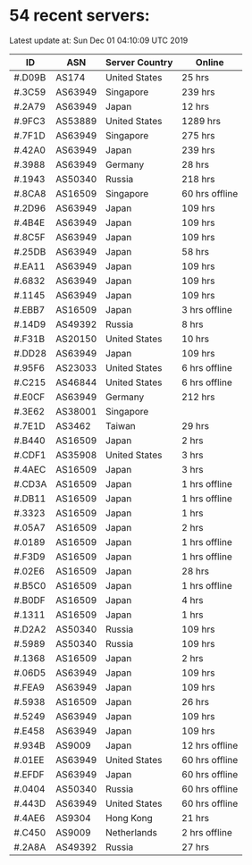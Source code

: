 # 54 recent servers:

Latest update at: Sun Dec 01 04:10:09 UTC 2019

| ID | ASN | Server Country | Online |
| -- | --- | -------------- | ------ |
| #.D09B | AS174 | United States | 25 hrs |
| #.3C59 | AS63949 | Singapore | 239 hrs |
| #.2A79 | AS63949 | Japan | 12 hrs |
| #.9FC3 | AS53889 | United States | 1289 hrs |
| #.7F1D | AS63949 | Singapore | 275 hrs |
| #.42A0 | AS63949 | Japan | 239 hrs |
| #.3988 | AS63949 | Germany | 28 hrs |
| #.1943 | AS50340 | Russia | 218 hrs |
| #.8CA8 | AS16509 | Singapore | 60 hrs offline |
| #.2D96 | AS63949 | Japan | 109 hrs |
| #.4B4E | AS63949 | Japan | 109 hrs |
| #.8C5F | AS63949 | Japan | 109 hrs |
| #.25DB | AS63949 | Japan | 58 hrs |
| #.EA11 | AS63949 | Japan | 109 hrs |
| #.6832 | AS63949 | Japan | 109 hrs |
| #.1145 | AS63949 | Japan | 109 hrs |
| #.EBB7 | AS16509 | Japan | 3 hrs offline |
| #.14D9 | AS49392 | Russia | 8 hrs |
| #.F31B | AS20150 | United States | 10 hrs |
| #.DD28 | AS63949 | Japan | 109 hrs |
| #.95F6 | AS23033 | United States | 6 hrs offline |
| #.C215 | AS46844 | United States | 6 hrs offline |
| #.E0CF | AS63949 | Germany | 212 hrs |
| #.3E62 | AS38001 | Singapore | |
| #.7E1D | AS3462 | Taiwan | 29 hrs |
| #.B440 | AS16509 | Japan | 2 hrs |
| #.CDF1 | AS35908 | United States | 3 hrs |
| #.4AEC | AS16509 | Japan | 3 hrs |
| #.CD3A | AS16509 | Japan | 1 hrs offline |
| #.DB11 | AS16509 | Japan | 1 hrs offline |
| #.3323 | AS16509 | Japan | 1 hrs |
| #.05A7 | AS16509 | Japan | 2 hrs |
| #.0189 | AS16509 | Japan | 1 hrs offline |
| #.F3D9 | AS16509 | Japan | 1 hrs offline |
| #.02E6 | AS16509 | Japan | 28 hrs |
| #.B5C0 | AS16509 | Japan | 1 hrs offline |
| #.B0DF | AS16509 | Japan | 4 hrs |
| #.1311 | AS16509 | Japan | 1 hrs |
| #.D2A2 | AS50340 | Russia | 109 hrs |
| #.5989 | AS50340 | Russia | 109 hrs |
| #.1368 | AS16509 | Japan | 2 hrs |
| #.06D5 | AS63949 | Japan | 109 hrs |
| #.FEA9 | AS63949 | Japan | 109 hrs |
| #.5938 | AS16509 | Japan | 26 hrs |
| #.5249 | AS63949 | Japan | 109 hrs |
| #.E458 | AS63949 | Japan | 109 hrs |
| #.934B | AS9009 | Japan | 12 hrs offline |
| #.01EE | AS63949 | United States | 60 hrs offline |
| #.EFDF | AS63949 | Japan | 60 hrs offline |
| #.0404 | AS50340 | Russia | 60 hrs offline |
| #.443D | AS63949 | United States | 60 hrs offline |
| #.4AE6 | AS9304 | Hong Kong | 21 hrs |
| #.C450 | AS9009 | Netherlands | 2 hrs offline |
| #.2A8A | AS49392 | Russia | 27 hrs |

